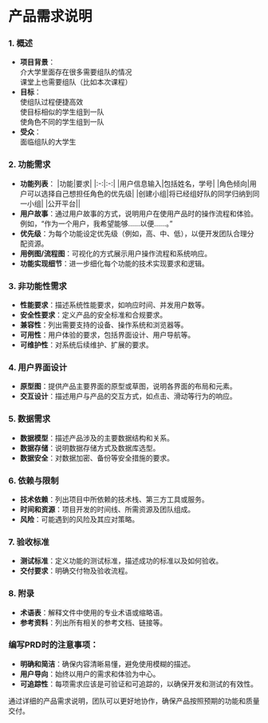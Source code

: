 # 产品需求说明
### 1. **概述**
   - **项目背景**：  
     介大学里面存在很多需要组队的情况  
     课堂上也需要组队（比如本次课程）
   - **目标**：  
     使组队过程便捷高效  
     使目标相似的学生组到一队  
     使角色不同的学生组到一队
   - **受众**：  
     面临组队的大学生

### 2. **功能需求**
   - **功能列表**：
     |功能|要求|
     |:-:|:-:|
     |用户信息输入|包括姓名，学号|
     |角色倾向|用户可以选择自己想担任角色的优先级|
     |创建小组|将已经组好队的同学归纳到同一小组|
     |公开平台||
   - **用户故事**：通过用户故事的方式，说明用户在使用产品时的操作流程和体验。例如，“作为一个用户，我希望能够……以便……。”
   - **优先级**：为每个功能设定优先级（例如，高、中、低），以便开发团队合理分配资源。
   - **用例图/流程图**：可视化的方式展示用户操作流程和系统响应。
   - **功能实现细节**：进一步细化每个功能的技术实现要求和逻辑。

### 3. **非功能性需求**
   - **性能要求**：描述系统性能要求，如响应时间、并发用户数等。
   - **安全性要求**：定义产品的安全标准和合规要求。
   - **兼容性**：列出需要支持的设备、操作系统和浏览器等。
   - **可用性**：用户体验的要求，包括界面设计、用户导航等。
   - **可维护性**：对系统后续维护、扩展的要求。

### 4. **用户界面设计**
   - **原型图**：提供产品主要界面的原型或草图，说明各界面的布局和元素。
   - **交互设计**：描述用户与产品的交互方式，如点击、滑动等行为的响应。

### 5. **数据需求**
   - **数据模型**：描述产品涉及的主要数据结构和关系。
   - **数据存储**：说明数据存储方式及数据库选型。
   - **数据安全**：对数据加密、备份等安全措施的要求。

### 6. **依赖与限制**
   - **技术依赖**：列出项目中所依赖的技术栈、第三方工具或服务。
   - **时间和资源**：项目开发的时间线、所需资源及团队组成。
   - **风险**：可能遇到的风险及其应对策略。

### 7. **验收标准**
   - **测试标准**：定义功能的测试标准，描述成功的标准以及如何验收。
   - **交付要求**：明确交付物及验收流程。

### 8. **附录**
   - **术语表**：解释文件中使用的专业术语或缩略语。
   - **参考资料**：列出所有相关的参考文档、链接等。

### 编写PRD时的注意事项：
- **明确和简洁**：确保内容清晰易懂，避免使用模糊的描述。
- **用户导向**：始终以用户的需求和体验为中心。
- **可追踪性**：每项需求应该是可验证和可追踪的，以确保开发和测试的有效性。

通过详细的产品需求说明，团队可以更好地协作，确保产品按照预期的功能和质量交付。